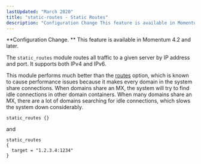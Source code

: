 ```yaml
---
lastUpdated: "March 2020"
title: "static-routes - Static Routes"
description: "Configuration Change This feature is available in Momentum 4 2 and later The static routes module routes all traffic to a given server by IP address and port It supports both I Pv 4 and I Pv 6 This module performs much better than the routes option which is known..."
---
```


<a name="idp23088592"></a> 

**Configuration Change. ** This feature is available in Momentum 4.2 and later.

The `static_routes` module routes all traffic to a given server by IP address and port. It supports both IPv4 and IPv6.

This module performs much better than the [routes](/momentum/4/config/ref-routes) option, which is known to cause performance issues because it makes every domain in the system share connections. When domains share an MX, the system will try to find idle connections in other domain containers. When many domains share an MX, there are a lot of domains searching for idle connections, which slows the system down considerably.

<a name="modules.static_routes.example"></a> 


`static_routes {}`

and

```
static_routes
{
  target = "1.2.3.4:1234"
}
```